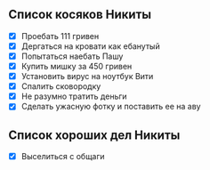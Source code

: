 ## Список косяков Никиты
- [x] Проебать 111 гривен
- [x] Дергаться на кровати как ебанутый
- [x] Попытаться наебать Пашу
- [x] Купить мишку за 450 гривен
- [x] Установить вирус на ноутбук Вити
- [x] Спалить сковородку
- [x] Не разумно тратить деньги
- [x] Сделать ужасную фотку и поставить ее на аву
##
## Список хороших дел Никиты
- [x] Выселиться с общаги

